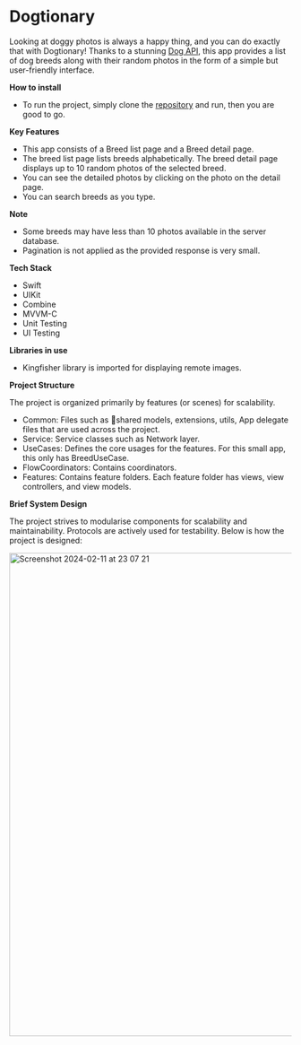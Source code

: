 # Dogtionary

Looking at doggy photos is always a happy thing, and you can do exactly that with Dogtionary! Thanks to a stunning [Dog API](https://dog.ceo/dog-api/), this app provides a list of dog breeds along with their random photos in the form of a simple but user-friendly interface.

**How to install**

- To run the project, simply clone the [repository](https://github.com/vanjang/Dogtionary.git) and run, then you are good to go.


**Key Features**

- This app consists of a Breed list page and a Breed detail page.
- The breed list page lists breeds alphabetically. The breed detail page displays up to 10 random photos of the selected breed.
- You can see the detailed photos by clicking on the photo on the detail page.
- You can search breeds as you type.


**Note**

- Some breeds may have less than 10 photos available in the server database.
- Pagination is not applied as the provided response is very small.


**Tech Stack**

- Swift
- UIKit
- Combine
- MVVM-C
- Unit Testing
- UI Testing


**Libraries in use**

- Kingfisher library is imported for displaying remote images.


**Project Structure**

The project is organized primarily by features (or scenes) for scalability.

- Common: Files such as shared models, extensions, utils, App delegate files that are used across the project.
- Service: Service classes such as Network layer.
- UseCases: Defines the core usages for the features. For this small app, this only has BreedUseCase.
- FlowCoordinators: Contains coordinators.
- Features: Contains feature folders. Each feature folder has views, view controllers, and view models.


**Brief System Design**

The project strives to modularise components for scalability and maintainability. Protocols are actively used for testability. Below is how the project is designed:

<img width="862" alt="Screenshot 2024-02-11 at 23 07 21" src="https://github.com/vanjang/Dogtionary/assets/54963905/d9b90e9d-2ad8-49ff-be8d-8666b8d39689">

